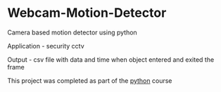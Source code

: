 # Webcam-Motion-Detector

Camera based motion detector using python

Application - security cctv

Output - csv file with data and time when object entered and exited the frame

This project was completed as part of the [python](https://www.udemy.com/course/the-python-mega-course) course
